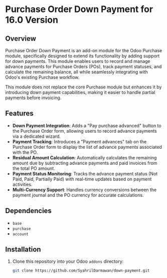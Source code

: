 # Purchase Order Down Payment for 16.0 Version

## Overview
Purchase Order Down Payment is an add-on module for the Odoo Purchase module, specifically designed to extend its functionality by adding support for down payments. This module enables users to record and manage advance payments for Purchase Orders (POs), track payment statuses, and calculate the remaining balance, all while seamlessly integrating with Odoo's existing Purchase workflow.

This module does not replace the core Purchase module but enhances it by introducing down payment capabilities, making it easier to handle partial payments before invoicing.

## Features
- **Down Payment Integration**: Adds a "Pay purchase advanced" button to the Purchase Order form, allowing users to record advance payments via a dedicated wizard.
- **Payment Tracking**: Introduces a "Payment advances" tab on the Purchase Order form to display the list of advance payments associated with the PO.
- **Residual Amount Calculation**: Automatically calculates the remaining amount due by subtracting advance payments and paid invoices from the total PO amount.
- **Payment Status Monitoring**: Tracks the advance payment status (Not Paid, Paid, Partially Paid) with real-time updates based on payment activities.
- **Multi-Currency Support**: Handles currency conversions between the payment journal and the PO currency for accurate calculations.

## Dependencies
- `base`
- `purchase`
- `account`

## Installation
1. Clone this repository into your Odoo `addons` directory:
   ```bash
   git clone https://github.com/SyahrilDarmawan/down-payment.git

